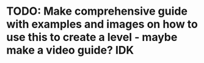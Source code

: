 # TODO: Make comprehensive guide with examples and images on how to use this to create a level - maybe make a video guide? IDK